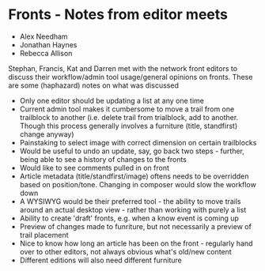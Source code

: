 Fronts - Notes from editor meets
================================

 * Alex Needham
 * Jonathan Haynes
 * Rebecca Allison

Stephan, Francis, Kat and Darren met with the network front editors to discuss their workflow/admin tool usage/general
opinions on fronts. These are some (haphazard) notes on what was discussed

 * Only one editor should be updating a list at any one time
 * Current admin tool makes it cumbersome to move a trail from one trailblock to another (i.e. delete trail from
 trialblock, add to another. Though this process generally involves a furniture (title, standfirst) change anyway)
 * Painstaking to select image with correct dimension on certain trailblocks
 * Would be useful to undo an update, say, go back two steps - further, being able to see a history of changes to the
 fronts
 * Would like to see comments pulled in on front
 * Article metadata (title/standfirst/image) oftens needs to be overridden based on position/tone. Changing in
 composer would slow the workflow down
 * A WYSIWYG would be their preferred tool - the ability to move trails around an actual desktop view - rather than
 working with purely a list
 * Ability to create 'draft' fronts, e.g. when a know event is coming up
 * Preview of changes made to funriture, but not necessarily a preview of trail placement
 * Nice to know how long an article has been on the front - regularly hand over to other editors, not always obvious
 what's old/new content
 * Different editions will also need different furniture